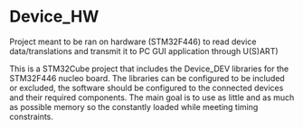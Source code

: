 # Device_HW
Project meant to be ran on hardware (STM32F446) to read device data/translations and transmit it to PC GUI application through U(S)ART)

This is a STM32Cube project that includes the Device_DEV libraries for the STM32F446 nucleo board. The libraries can be configured to be included or excluded, the software should be configured to the connected devices and their required components. The main goal is to use as little and as much as possible memory so the constantly loaded while meeting timing constraints.

